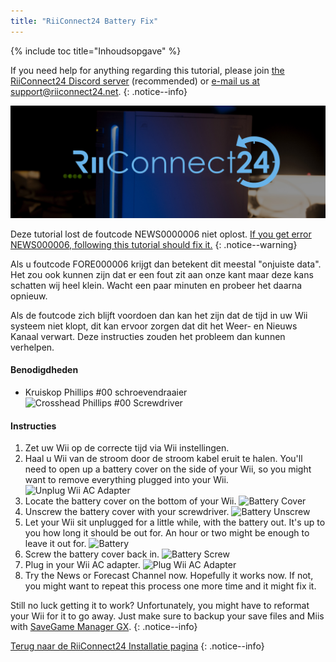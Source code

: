 ```yaml
---
title: "RiiConnect24 Battery Fix"
---
```


{% include toc title="Inhoudsopgave" %}

If you need help for anything regarding this tutorial, please join [the RiiConnect24 Discord server](https://discord.gg/rc24) (recommended) or [e-mail us at support@riiconnect24.net](mailto:support@riiconnect24.net).
{: .notice--info}

![RiiConnect24 Logo](/images/WiiRC24Logo.jpg)

Deze tutorial lost de foutcode NEWS0000006 niet oplost. [If you get error NEWS000006, following this tutorial should fix it.](news000006)
{: .notice--warning}

Als u foutcode FORE000006 krijgt dan betekent dit meestal "onjuiste data". Het zou ook kunnen zijn dat er een fout zit aan onze kant maar deze kans schatten wij heel klein. Wacht een paar minuten en probeer het daarna opnieuw.

Als de foutcode zich blijft voordoen dan kan het zijn dat de tijd in uw Wii systeem niet klopt, dit kan ervoor zorgen dat dit het Weer- en Nieuws Kanaal verwart. Deze instructies zouden het probleem dan kunnen verhelpen.

#### Benodigdheden

* Kruiskop Phillips #00 schroevendraaier ![Crosshead Phillips #00 Screwdriver](/images/RiiConnect24/clock/screwdriver.jpg)

#### Instructies

1. Zet uw Wii op de correcte tijd via Wii instellingen.
2. Haal u Wii van de stroom door de stroom kabel eruit te halen. You'll need to open up a battery cover on the side of your Wii, so you might want to remove everything plugged into your Wii. ![Unplug Wii AC Adapter](/images/RiiConnect24/clock/unplug.jpg)
3. Locate the battery cover on the bottom of your Wii. ![Battery Cover](/images/RiiConnect24/clock/batterycover.jpg)
4. Unscrew the battery cover with your screwdriver. ![Battery Unscrew](http://i.imgur.com/VRRAiSk.gif)
5. Let your Wii sit unplugged for a little while, with the battery out. It's up to you how long it should be out for. An hour or two might be enough to leave it out for. ![Battery](/images/RiiConnect24/clock/battery.jpg)
6. Screw the battery cover back in. ![Battery Screw](http://i.imgur.com/8MEy5Jo.gif)
7. Plug in your Wii AC adapter. ![Plug Wii AC Adapter](/images/RiiConnect24/clock/plug.jpg)
8. Try the News or Forecast Channel now. Hopefully it works now. If not, you might want to repeat this process one more time and it might fix it.

Still no luck getting it to work? Unfortunately, you might have to reformat your Wii for it to go away. Just make sure to backup your save files and Miis with [SaveGame Manager GX](https://sourceforge.net/projects/savegame-manager-gx/files/HBC_SetUp_R127.zip/download).
{: .notice--info}

[Terug naar de RiiConnect24 Installatie pagina](riiconnect24)
{: .notice--info}
